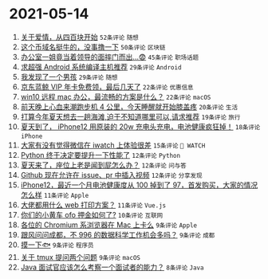 # 2021-05-14

1. [关于爱情，从四百块开始](https://www.v2ex.com/t/776822) `52条评论` `随想`
1. [这个币域名挺牛的，没事撸一下](https://www.v2ex.com/t/776830) `50条评论` `区块链`
1. [办公室一姐竟当着领导的面摔门而出...😨](https://www.v2ex.com/t/776840) `45条评论` `职场话题`
1. [求超强 Android 系统编译主机推荐](https://www.v2ex.com/t/776838) `29条评论` `Android`
1. [我发现了一个男孩](https://www.v2ex.com/t/776827) `29条评论` `随想`
1. [京东蓝鲸 VIP 年卡免费领，最后几天了](https://www.v2ex.com/t/776834) `22条评论` `优惠信息`
1. [win10 远程 mac 办公，最流畅的方案是什么？](https://www.v2ex.com/t/776825) `22条评论` `macOS`
1. [前天晚上心血来潮跑步机 4 公里，今天睡醒就开始膝盖疼](https://www.v2ex.com/t/776860) `20条评论` `生活`
1. [打算今年夏天想去一趟海滩,迫于不知道哪里可以,请求推荐](https://www.v2ex.com/t/776866) `19条评论` `旅行`
1. [夏天到了， iPhone12 用原装的 20w 充电头充电，电池健康疯狂掉！](https://www.v2ex.com/t/776849) `18条评论` `iPhone`
1. [大家有没有觉得微信在 iwatch 上体验很差](https://www.v2ex.com/t/776859) `15条评论` ` WATCH`
1. [Python 终于决定要提升一下性能了](https://www.v2ex.com/t/776893) `12条评论` `Python`
1. [夏天来了，座位上老是闻到屁怎么办？](https://www.v2ex.com/t/776855) `12条评论` `问与答`
1. [Github 现在允许在 issue、pr 中插入视频](https://www.v2ex.com/t/776826) `12条评论` `分享发现`
1. [iPhone12，最近一个月电池健康度从 100 掉到了 97，首发购买，大家的情况怎么样](https://www.v2ex.com/t/776854) `11条评论` `Apple`
1. [大佬都用什么 web 打印方案？](https://www.v2ex.com/t/776850) `11条评论` `Vue.js`
1. [你们的小黄车 ofo 押金如何了?](https://www.v2ex.com/t/776877) `10条评论` `互联网`
1. [各位的 Chromium 系浏览器在 Mac 上卡么](https://www.v2ex.com/t/776864) `9条评论` `Apple`
1. [跟风问问成都，不 996 的数据科学工作机会多吗？](https://www.v2ex.com/t/776853) `9条评论` `成都`
1. [摸一下🐟](https://www.v2ex.com/t/776873) `9条评论` `程序员`
1. [关于 tmux 提问两个问题](https://www.v2ex.com/t/776837) `9条评论` `macOS`
1. [Java 面试官应该怎么考察一个面试者的能力？](https://www.v2ex.com/t/776891) `8条评论` `Java`

